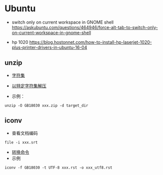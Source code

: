 # Ubuntu

- switch only on current workspace in GNOME shell
  https://askubuntu.com/questions/464946/force-alt-tab-to-switch-only-on-current-workspace-in-gnome-shell

- hp 1020
  https://blog.hostonnet.com/how-to-install-hp-laserjet-1020-plus-printer-drivers-in-ubuntu-16-04

## unzip

- [字符集](https://www.iana.org/assignments/character-sets/character-sets.xhtml)
- [以特定字符集解压](https://superuser.com/questions/872596/decompress-zip-with-given-encoding)

- 示例：
```
unzip -O GB18030 xxx.zip -d target_dir
```

## iconv

- 查看文档编码
```
file -i xxx.srt
```

- [转换命令](https://www.tecmint.com/convert-files-to-utf-8-encoding-in-linux/)
- 示例
```
iconv -f GB18030 -t UTF-8 xxx.rst -o xxx_utf8.rst
```

